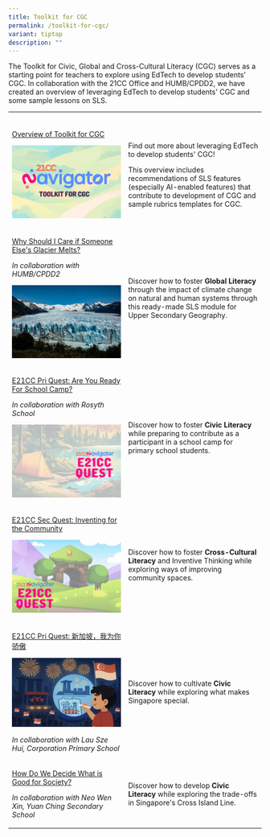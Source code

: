 ```yaml
---
title: Toolkit for CGC
permalink: /toolkit-for-cgc/
variant: tiptap
description: ""
---
```

<p>The Toolkit for Civic, Global and Cross-Cultural Literacy (CGC) serves
as a starting point for teachers to explore using EdTech to develop students'
CGC. In collaboration with the 21CC Office and HUMB/CPDD2, we have created
an overview of leveraging EdTech to develop students' CGC and some sample
lessons on SLS.</p>
<p></p>
<table style="minWidth: 50px">
<colgroup>
<col>
<col>
</colgroup>
<tbody>
<tr>
<td rowspan="1" colspan="1">
<p></p>
</td>
<td rowspan="1" colspan="1">
<p></p>
</td>
</tr>
<tr>
<td rowspan="1" colspan="1">
<p><a href="https://for.edu.sg/toolkitforcgc" rel="noopener nofollow" target="_blank">Overview of Toolkit for CGC</a>
</p>
<p></p>
<div class="isomer-image-wrapper">
<img style="width: 100%" height="auto" width="100%" alt="" src="/images/Toolkit_for_CGC_cover.png">
</div>
<p></p>
<p></p>
<p></p>
</td>
<td rowspan="1" colspan="1">
<p>Find out more about leveraging EdTech to develop students' CGC!</p>
<p></p>
<p>This overview includes recommendations of SLS features (especially AI-enabled
features) that contribute to development of CGC and sample rubrics templates
for CGC.</p>
<p></p>
</td>
</tr>
<tr>
<td rowspan="1" colspan="1">
<p><a href="https://for.edu.sg/geogtoolkitforcgc" rel="noopener nofollow" target="_blank">Why Should I Care if Someone Else's Glacier Melts?</a>
</p>
<p></p>
<p><em>In collaboration with HUMB/CPDD2</em>
</p>
<p></p>
<div class="isomer-image-wrapper">
<img style="width: 100%" height="auto" width="100%" alt="" src="/images/Perito_Moreno_Glacier.jpg">
</div>
<p></p>
</td>
<td rowspan="1" colspan="1">
<p>Discover how to foster <strong>Global Literacy</strong> through the impact
of climate change on natural and human systems through this ready-made
SLS module for Upper Secondary Geography.</p>
</td>
</tr>
<tr>
<td rowspan="1" colspan="1">
<p><a href="https://for.edu.sg/21ccn-pri-civicliteracy" rel="noopener nofollow" target="_blank">E21CC Pri Quest: Are You Ready For School Camp?</a>
</p>
<p></p>
<p><em>In collaboration with Rosyth School</em>
<br>
</p>
<div class="isomer-image-wrapper">
<img style="width: 100%" height="auto" width="100%" alt="" src="/images/21CC_Navigator_Onboarding_Graphics__NEW_LOGO___57_.gif">
</div>
<p></p>
</td>
<td rowspan="1" colspan="1">
<p>Discover how to foster <strong>Civic Literacy</strong> while preparing to
contribute as a participant in a school camp for primary school students.</p>
</td>
</tr>
<tr>
<td rowspan="1" colspan="1">
<p><a href="https://for.edu.sg/21ccn-crossculturalinventive" rel="noopener nofollow" target="_blank">E21CC Sec Quest: Inventing for the Community</a>
</p>
<p></p>
<div class="isomer-image-wrapper">
<img style="width: 100%" height="auto" width="100%" alt="" src="/images/21CCN_Quest_5.gif">
</div>
<p></p>
</td>
<td rowspan="1" colspan="1">
<p>Discover how to foster <strong>Cross-Cultural Literacy</strong> and Inventive
Thinking while exploring ways of improving community spaces.</p>
<p></p>
</td>
</tr>
<tr>
<td rowspan="1" colspan="1">
<p><a href="https://vle.learning.moe.edu.sg/community-gallery/module/view/91db065f-4045-40ac-b070-193f54dd58f3" rel="noopener nofollow" target="_blank">E21CC Pri Quest: 新加坡，我为你骄傲</a>
</p>
<p></p>
<div class="isomer-image-wrapper">
<img style="width: 100%" height="auto" width="100%" alt="" src="/images/Screenshot_2025_08_22_at_11_04_38_AM.png">
</div>
<p></p>
<p><em>In collaboration with Lau Sze Hui, Corporation Primary School</em>
</p>
</td>
<td rowspan="1" colspan="1">
<p>Discover how to cultivate <strong>Civic Literacy</strong> while exploring
what makes Singapore special.</p>
</td>
</tr>
<tr>
<td rowspan="1" colspan="1">
<p><a href="https://vle.learning.moe.edu.sg/community-gallery/module/view/20b0f7b9-d14b-4dd0-bcbd-7fb4ce347f53" rel="noopener nofollow" target="_blank">How Do We Decide What is Good for Society?</a>
</p>
<p></p>
<p><em>In collaboration with Neo Wen Xin, Yuan Ching Secondary School</em>
</p>
</td>
<td rowspan="1" colspan="1">
<p>Discover how to develop <strong>Civic Literacy</strong> while exploring
the trade-offs in Singapore's Cross Island Line.</p>
</td>
</tr>
</tbody>
</table>
<p></p>